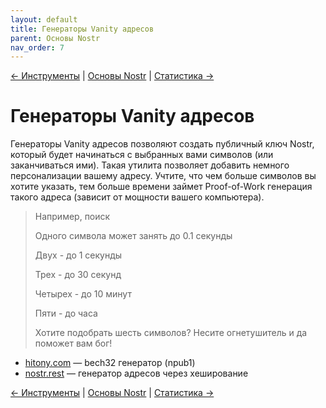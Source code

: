 ```yaml
---
layout: default
title: Генераторы Vanity адресов
parent: Основы Nostr
nav_order: 7
---
```


[← Инструменты](https://bitcoin21ideas.github.io/nostr-files/docs/basics/tools.html) | [Основы Nostr](https://bitcoin21ideas.github.io/nostr-files/docs/basics/basics.html) | [Статистика →](https://bitcoin21ideas.github.io/nostr-files/docs/basics/stats.html)


# Генераторы Vanity адресов
Генераторы Vanity адресов позволяют создать публичный ключ Nostr, который будет начинаться c выбранных вами символов (или заканчиваться ими). Такая утилита позволяет добавить немного персонализации вашему адресу. Учтите, что чем больше символов вы хотите указать, тем больше времени займет Proof-of-Work генерация такого адреса (зависит от мощности вашего компьютера).

> Например, поиск
> 
> Одного символа может занять до 0.1 секунды
> 
> Двух - до 1 секунды
> 
> Трех - до 30 секунд
> 
> Четырех - до 10 минут
> 
> Пяти - до часа
> 
> Хотите подобрать шесть символов? Несите огнетушитель и да поможет вам бог!

* [hitony.com](https://hitony.com/nostrogen/) — bech32 генератор (npub1)
* [nostr.rest](https://www.nostr.rest/) — генератор адресов через хеширование

[← Инструменты](https://bitcoin21ideas.github.io/nostr-files/docs/basics/tools.html) | [Основы Nostr](https://bitcoin21ideas.github.io/nostr-files/docs/basics/basics.html) | [Статистика →](https://bitcoin21ideas.github.io/nostr-files/docs/basics/stats.html)
